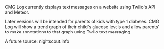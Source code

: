 CMG Log currently displays text messages on a website using Twilio's API and Meteor.

Later versions will be intended for parents of kids with type 1 diabetes. CMG Log will show a trend graph of their child's glucose levels and allow parents' to make annotations to that graph using Twilio text messaging.

A future source: nightscout.info
